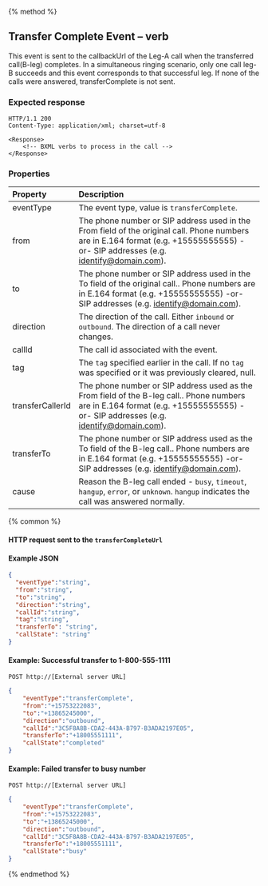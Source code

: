 {% method %}
##  Transfer Complete Event – <Transfer> verb
This event is sent to the callbackUrl of the Leg-A call when the transferred call(B-leg) completes. 
In a simultaneous ringing scenario, only one call leg-B succeeds and this event corresponds to that successful leg. If none of the calls were answered, transferComplete is not sent. 

### Expected response
```http
HTTP/1.1 200
Content-Type: application/xml; charset=utf-8

<Response>
    <!-- BXML verbs to process in the call -->
</Response>
```


### Properties
| Property   | Description                                                                                                                                                                    |
|:-----------|:-------------------------------------------------------------------------------------------------------------------------------------------------------------------------------|
| eventType  | The event type, value is `transferComplete`.                                                                                                                                   |
| from       | The phone number or SIP address used in the From field of the original call. Phone numbers are in E.164 format (e.g. +15555555555) -or- SIP addresses (e.g. identify@domain.com). |
| to         | The phone number or SIP address used in the To field of the original call.. Phone numbers are in E.164 format (e.g. +15555555555) -or- SIP addresses (e.g. identify@domain.com).  |
| direction  | The direction of the call. Either `inbound` or `outbound`. The direction of a call never changes.                                                                                 |
| callId     | The call id associated with the event.                                                                                                                                         |
| tag        | The `tag` specified earlier in the call. If no `tag` was specified or it was previously cleared, null.                                                                                                                        |
| transferCallerId | The phone number or SIP address used as the From field of the B-leg call.. Phone numbers are in E.164 format (e.g. +15555555555) -or- SIP addresses (e.g. identify@domain.com).  |
| transferTo | The phone number or SIP address used as the To field of the B-leg call.. Phone numbers are in E.164 format (e.g. +15555555555) -or- SIP addresses (e.g. identify@domain.com).  |
| cause      | Reason the B-leg call ended - `busy`, `timeout`, `hangup`, `error`, or `unknown`. `hangup` indicates the call was answered normally. |

{% common %}

#### HTTP request sent to the `transferCompleteUrl`

#### Example JSON

```json
{
  "eventType":"string",
  "from":"string",
  "to":"string",
  "direction":"string",
  "callId":"string",
  "tag":"string",
  "transferTo": "string",
  "callState": "string"
}
```

#### Example: Successful transfer to 1-800-555-1111

```
POST http://[External server URL]
```

```json
{
	"eventType":"transferComplete",
	"from":"+15753222083",
	"to":"+13865245000",
	"direction":"outbound",
	"callId":"3C5F8A8B-CDA2-443A-B797-B3ADA2197E05",
	"transferTo":"+18005551111",
	"callState":"completed"
}
```

#### Example: Failed transfer to busy number

```
POST http://[External server URL]
```

```json
{
	"eventType":"transferComplete",
	"from":"+15753222083",
	"to":"+13865245000",
	"direction":"outbound",
	"callId":"3C5F8A8B-CDA2-443A-B797-B3ADA2197E05",
	"transferTo":"+18005551111",
	"callState":"busy"
}
```

{% endmethod %}
